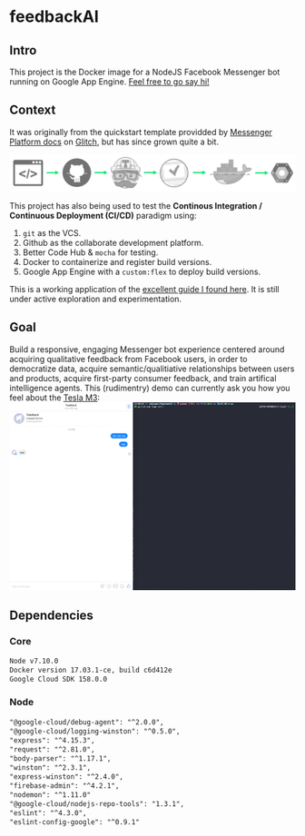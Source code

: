 # feedbackAI

## Intro
This project is the Docker image for a NodeJS Facebook Messenger bot running on Google App Engine. [Feel free to go say hi!](https://www.messenger.com/t/opiAI) 


## Context
It was originally from the quickstart template providded by [Messenger Platform docs](https://developers.facebook.com/docs/messenger-platform/guides/quick-start) on [Glitch](https://developers.facebook.com/docs/messenger-platform/guides/quick-start), but has since grown quite a bit. 

![](pipeline.png)

This project has also being used to test the **Continous Integration / Continuous Deployment (CI/CD)** paradigm using:
1. `git` as the VCS.
2. Github as the collaborate development platform. 
3. Better Code Hub & `mocha` for testing.
4. Docker to containerize and register build versions.
5. Google App Engine with a `custom:flex` to deploy build versions. 

This is a working application of the [excellent guide I found here](https://medium.com/bettercode/how-to-build-a-modern-ci-cd-pipeline-5faa01891a5b). It is still under active exploration and experimentation.

## Goal
Build a responsive, engaging Messenger bot experience centered around acquiring qualitative feedback from Facebook users, in order to democratize data, acquire semantic/qualitiative relationships between users and products, acquire first-party consumer feedback, and train artifical intelligence agents. This (rudimentry) demo can currently ask you how you feel about the [Tesla M3](https://www.tesla.com/en_CA/model3): 
![](bot.gif)

## Dependencies  

### Core
    Node v7.10.0
    Docker version 17.03.1-ce, build c6d412e
    Google Cloud SDK 158.0.0

### Node
    "@google-cloud/debug-agent": "^2.0.0",
    "@google-cloud/logging-winston": "^0.5.0",
    "express": "^4.15.3",
    "request": "^2.81.0",
    "body-parser": "^1.17.1",
    "winston": "^2.3.1",
    "express-winston": "^2.4.0",
    "firebase-admin": "^4.2.1",
    "nodemon": "^1.11.0"
    "@google-cloud/nodejs-repo-tools": "1.3.1",
    "eslint": "^4.3.0",
    "eslint-config-google": "^0.9.1"

